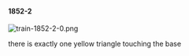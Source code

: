 #### 1852-2
![train-1852-2-0.png](https://github.com/lil-lab/nlvr/raw/master/nlvr/train/images/30/train-1852-2-0.png "train-1852-2-0.png")

there is exactly one yellow triangle touching the base